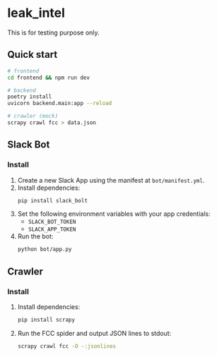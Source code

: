 # leak_intel

This is for testing purpose only.


## Quick start

```bash
# frontend
cd frontend && npm run dev

# backend
poetry install
uvicorn backend.main:app --reload

# crawler (mock)
scrapy crawl fcc > data.json
```


## Slack Bot

### Install
1. Create a new Slack App using the manifest at `bot/manifest.yml`.
2. Install dependencies:
   ```bash
   pip install slack_bolt
   ```
3. Set the following environment variables with your app credentials:
   * `SLACK_BOT_TOKEN`
   * `SLACK_APP_TOKEN`
4. Run the bot:
   ```bash
   python bot/app.py
   ```



## Crawler

### Install
1. Install dependencies:
   ```bash
   pip install scrapy
   ```
2. Run the FCC spider and output JSON lines to stdout:
   ```bash
   scrapy crawl fcc -O -:jsonlines
   ```
